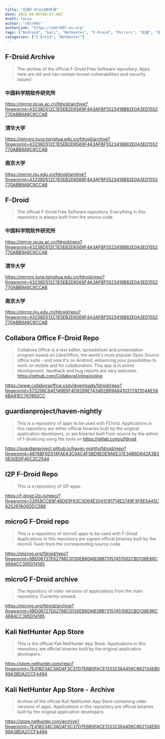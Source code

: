 ```yaml
---
title: "记录F-Droid软件源"
date: 2022-09-05T08:57:40Z
draft: false
author: "n0tr00t"
authorLink: "https://n0tr00t.eu.org"
tags: ["Android", "kali", "NetHunter", "F-Droid", "Mirrors", "加速", "镜像", "软件源"]
categories: ["F-Droid", "NetHunter"]
---
```

## F-Droid Archive
> The archive of the official F-Droid Free Software repository.  Apps here are old and can contain known vulnerabilities and security issues!
### 中国科学院软件研究所
https://mirror.iscas.ac.cn/fdroid/archive?fingerprint=43238D512C1E5EB2D6569F4A3AFBF5523418B82E0A3ED1552770ABB9A9C9CCAB
### 清华大学
https://mirrors.tuna.tsinghua.edu.cn/fdroid/archive?fingerprint=43238D512C1E5EB2D6569F4A3AFBF5523418B82E0A3ED1552770ABB9A9C9CCAB
### 南京大学
https://mirror.nju.edu.cn/fdroid/archive?fingerprint=43238D512C1E5EB2D6569F4A3AFBF5523418B82E0A3ED1552770ABB9A9C9CCAB
## F-Droid
> The official F-Droid Free Software repository.  Everything in this repository is always built from the source code.
### 中国科学院软件研究所
https://mirror.iscas.ac.cn/fdroid/repo?fingerprint=43238D512C1E5EB2D6569F4A3AFBF5523418B82E0A3ED1552770ABB9A9C9CCAB
### 清华大学
https://mirrors.tuna.tsinghua.edu.cn/fdroid/repo?fingerprint=43238D512C1E5EB2D6569F4A3AFBF5523418B82E0A3ED1552770ABB9A9C9CCAB
### 南京大学
https://mirror.nju.edu.cn/fdroid/repo?fingerprint=43238D512C1E5EB2D6569F4A3AFBF5523418B82E0A3ED1552770ABB9A9C9CCAB
## Collabora Office F-Droid Repo
> Collabora Office is a text editor, spreadsheet and presentation program based on LibreOffice, the world's most popular Open Source office suite - and now it's on Android, enhancing your possibilities to work on mobile and for collaboration.  This app is in active development, feedback and bug reports are very welcome. https://github.com/CollaboraOnline/online

https://www.collaboraoffice.com/downloads/fdroid/repo?fingerprint=573258C84E149B5F4D9299E7434B2B69A8410372921D4AE586BA91EC767892CC
## guardianproject/haven-nightly
> This is a repository of apps to be used with FDroid. Applications in this repository are either official binaries built by the original application developers, or are binaries built from source by the admin of f-droid.org using the tools on https://gitlab.com/u/fdroid.

https://guardianproject.github.io/haven-nightly/fdroid/repo?fingerprint=4876BF6D514FAEA3C0AC4F5BD9E0E9A6E37E34B6D842A3B30E00EDF40C2C2544
## I2P F-Droid Repo
> This is a repository of I2P apps.

https://f-droid.i2p.io/repo/?fingerprint=22658CC69F48D63F63C3D64E2041C81714E2749F3F6E5445C825297A00DDC5B6
## microG F-Droid repo
> This is a repository of microG apps to be used with F-Droid. Applications in this repository are signed official binaries built by the microG Team from the corresponding source code.

https://microg.org/fdroid/repo?fingerprint=9BD06727E62796C0130EB6DAB39B73157451582CBD138E86C468ACC395D14165
## microG F-Droid archive
> The repository of older versions of applications from the main repository. Currently unused.

https://microg.org/fdroid/archive?fingerprint=9BD06727E62796C0130EB6DAB39B73157451582CBD138E86C468ACC395D14165
## Kali NetHunter App Store
> This is the official Kali NetHunter App Store. Applications in this repository are official binaries built by the original application developers.

https://store.nethunter.com/repo?fingerprint=7E418D34C3AD4F3C37D7E6B0FACE13332364459C862134EB099A3BDA2CCF4494
## Kali NetHunter App Store - Archive
> Archive of the official Kali NetHunter App Store containing older versions of apps. Applications in this repository are official binaries built by the original application developers.

https://store.nethunter.com/archive?fingerprint=7E418D34C3AD4F3C37D7E6B0FACE13332364459C862134EB099A3BDA2CCF4494
